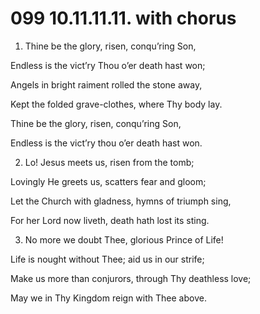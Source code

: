 # 099 10.11.11.11. with chorus

1.  Thine be the glory, risen, conqu’ring Son,

Endless is the vict’ry Thou o’er death hast won;

Angels in bright raiment rolled the stone away,

Kept the folded grave-clothes, where Thy body lay.

Thine be the glory, risen, conqu’ring Son,

Endless is the vict’ry thou o’er death hast won.

2.  Lo! Jesus meets us, risen from the tomb;

Lovingly He greets us, scatters fear and gloom;

Let the Church with gladness, hymns of triumph sing,

For her Lord now liveth, death hath lost its sting.

3.  No more we doubt Thee, glorious Prince of Life!

Life is nought without Thee; aid us in our strife;

Make us more than conjurors, through Thy deathless love;

May we in Thy Kingdom reign with Thee above.

